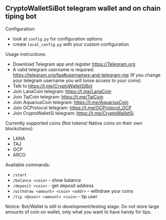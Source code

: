 ## CryptoWalletSiBot telegram wallet and on chain tiping bot

Configuration:
- look at `config.py` for configuration options
- create `local_config.py` with your custom configuration

Usage instructions:
- Download Telegram app and register https://Telegram.org
- A valid telegram username is required: https://telegram.org/faq#usernames-and-telegram-me (If you change your telegram username you will loose access to your coins)
- Talk to https://t.me/CryptoWalletSiBot
- Join LanaCoin telegram: https://t.me/LanaCoin 
- Join TajCoin telegram: https://t.me/TajCoin
- Join AquariusCoin telegram: https://t.me/AquariusCoin
- Join OCProtocol telegram: https://t.me/OCProtocol_OCP
- Join CryptoWalletSi telegram: https://t.me/CryptoWalletSi


Currently supported coins (Not tokens! Native coins on their own blockchains):
- LANA 
- TAJ
- OCP
- ARCO
    
Available commands:
* `/start`
* `/balance <coin>` - show balance
* `/deposit <coin>` - get deposit address
* `/withdraw <amount> <coin> <addr>` - withdraw your coins
* `/tip <@user> <amount> <coin>` - tip user
    
Notice: Bot/Wallet is still in development/testing stage. Do not store large amounts of coin on wallet, only what you want to have handy for tips.
